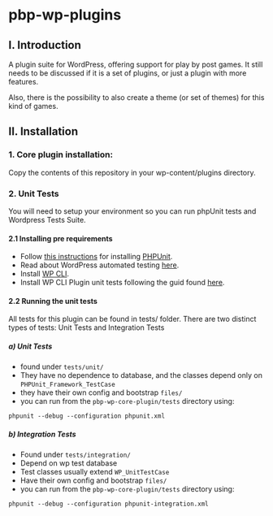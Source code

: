 pbp-wp-plugins
==============

## I. Introduction

A plugin suite for WordPress, offering support for play by post games.
It still needs to be discussed if it is a set of plugins, or just a plugin with more features.

Also, there is the possibility to also create a theme (or set of themes) for this kind of games.

## II. Installation

### 1. Core plugin installation:

Copy the contents of this repository in your wp-content/plugins directory.

### 2. Unit Tests

You will need to setup your environment so you can run phpUnit tests and Wordpress Tests Suite.

#### 2.1 Installing pre requirements

* Follow [this instructions](https://github.com/sebastianbergmann/phpunit#installation) for installing [PHPUnit](www.phpunit.de).
* Read about WordPress automated testing [here](https://make.wordpress.org/core/handbook/automated-testing/ ).
* Install [WP CLI](http://wp-cli.org/#install).
* Install WP CLI Plugin unit tests following the guid found [here](https://github.com/wp-cli/wp-cli/wiki/Plugin-Unit-Tests).

#### 2.2 Running the unit tests

All tests for this plugin can be found in tests/ folder.
There are two distinct types of tests: Unit Tests and Integration Tests

##### a) Unit Tests
* found under `tests/unit/`
* They have no dependence to database, and the classes depend only on `PHPUnit_Framework_TestCase`
* they have their own config and bootstrap `files/`
* you can run from the `pbp-wp-core-plugin/tests` directory using:
```
phpunit --debug --configuration phpunit.xml
```
    
##### b) Integration Tests
* Found under `tests/integration/`
* Depend on wp test database
* Test classes usually extend `WP_UnitTestCase`
* Have their own config and bootstrap `files/`
* you can run from the `pbp-wp-core-plugin/tests` directory using:
```
phpunit --debug --configuration phpunit-integration.xml
```